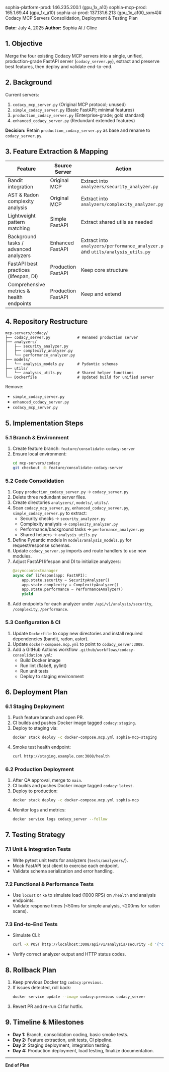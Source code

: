 sophia-platform-prod: 146.235.200.1 (gpu_1x_a10)
sophia-mcp-prod: 165.1.69.44 (gpu_1x_a10)
sophia-ai-prod: 137.131.6.213 (gpu_1x_a100_sxm4)# Codacy MCP Servers Consolidation, Deployment & Testing Plan

**Date:** July 4, 2025
**Author:** Sophia AI / Cline

## 1. Objective
Merge the four existing Codacy MCP servers into a single, unified, production-grade FastAPI server (`codacy_server.py`), extract and preserve best features, then deploy and validate end-to-end.

## 2. Background
Current servers:
1. `codacy_mcp_server.py` (Original MCP protocol; unused)
2. `simple_codacy_server.py` (Basic FastAPI; minimal features)
3. `production_codacy_server.py` (Enterprise-grade; gold standard)
4. `enhanced_codacy_server.py` (Redundant extended features)

**Decision:** Retain `production_codacy_server.py` as base and rename to `codacy_server.py`.

## 3. Feature Extraction & Mapping
| Feature                                     | Source Server           | Action                          |
|---------------------------------------------|-------------------------|---------------------------------|
| Bandit integration                          | Original MCP            | Extract into `analyzers/security_analyzer.py` |
| AST & Radon complexity analysis             | Original MCP            | Extract into `analyzers/complexity_analyzer.py` |
| Lightweight pattern matching                | Simple FastAPI         | Extract shared utils as needed  |
| Background tasks / advanced analyzers       | Enhanced FastAPI        | Extract into `analyzers/performance_analyzer.py` and `utils/analysis_utils.py` |
| FastAPI best practices (lifespan, DI)       | Production FastAPI      | Keep core structure             |
| Comprehensive metrics & health endpoints    | Production FastAPI      | Keep and extend                 |

## 4. Repository Restructure
```text
mcp-servers/codacy/
├── codacy_server.py            # Renamed production server
├── analyzers/
│   ├── security_analyzer.py
│   ├── complexity_analyzer.py
│   └── performance_analyzer.py
├── models/
│   └── analysis_models.py      # Pydantic schemas
├── utils/
│   └── analysis_utils.py       # Shared helper functions
└── Dockerfile                  # Updated build for unified server
```
Remove:
- `simple_codacy_server.py`
- `enhanced_codacy_server.py`
- `codacy_mcp_server.py`

## 5. Implementation Steps

### 5.1 Branch & Environment
1. Create feature branch: `feature/consolidate-codacy-server`
2. Ensure local environment:
   ```bash
   cd mcp-servers/codacy
   git checkout -b feature/consolidate-codacy-server
   ```

### 5.2 Code Consolidation
1. Copy `production_codacy_server.py` → `codacy_server.py`
2. Delete three redundant server files.
3. Create directories `analyzers/`, `models/`, `utils/`.
4. Scan `codacy_mcp_server.py`, `enhanced_codacy_server.py`, `simple_codacy_server.py` to extract:
   - Security checks → `security_analyzer.py`
   - Complexity analysis → `complexity_analyzer.py`
   - Performance/background tasks → `performance_analyzer.py`
   - Shared helpers → `analysis_utils.py`
5. Define Pydantic models in `models/analysis_models.py` for request/response schemas.
6. Update `codacy_server.py` imports and route handlers to use new modules.
7. Adjust FastAPI lifespan and DI to initialize analyzers:
   ```python
   @asynccontextmanager
   async def lifespan(app: FastAPI):
       app.state.security = SecurityAnalyzer()
       app.state.complexity = ComplexityAnalyzer()
       app.state.performance = PerformanceAnalyzer()
       yield
   ```
8. Add endpoints for each analyzer under `/api/v1/analysis/security`, `/complexity`, `/performance`.

### 5.3 Configuration & CI
1. Update `Dockerfile` to copy new directories and install required dependencies (bandit, radon, astor).
2. Update `docker-compose.mcp.yml` to point to `codacy_server:3008`.
3. Add a GitHub Actions workflow `.github/workflows/codacy-consolidation.yml`:
   - Build Docker image
   - Run lint (flake8, pylint)
   - Run unit tests
   - Deploy to staging environment

## 6. Deployment Plan

### 6.1 Staging Deployment
1. Push feature branch and open PR.
2. CI builds and pushes Docker image tagged `codacy:staging`.
3. Deploy to staging via:
   ```bash
   docker stack deploy -c docker-compose.mcp.yml sophia-mcp-staging
   ```
4. Smoke test health endpoint:
   ```bash
   curl http://staging.example.com:3008/health
   ```

### 6.2 Production Deployment
1. After QA approval, merge to `main`.
2. CI builds and pushes Docker image tagged `codacy:latest`.
3. Deploy to production:
   ```bash
   docker stack deploy -c docker-compose.mcp.yml sophia-mcp
   ```
4. Monitor logs and metrics:
   ```bash
   docker service logs codacy_server --follow
   ```

## 7. Testing Strategy

### 7.1 Unit & Integration Tests
- Write pytest unit tests for analyzers (`tests/analyzers/`).
- Mock FastAPI test client to exercise each endpoint.
- Validate schema serialization and error handling.

### 7.2 Functional & Performance Tests
- Use `locust` or `k6` to simulate load (1000 RPS) on `/health` and analysis endpoints.
- Validate response times (<50ms for simple analysis, <200ms for radon scans).

### 7.3 End-to-End Tests
- Simulate CLI:
  ```bash
  curl -X POST http://localhost:3008/api/v1/analysis/security -d '{"code": "..." }'
  ```
- Verify correct analyzer output and HTTP status codes.

## 8. Rollback Plan
1. Keep previous Docker tag `codacy:previous`.
2. If issues detected, roll back:
   ```bash
   docker service update --image codacy:previous codacy_server
   ```
3. Revert PR and re-run CI for hotfix.

## 9. Timeline & Milestones
- **Day 1:** Branch, consolidation coding, basic smoke tests.
- **Day 2:** Feature extraction, unit tests, CI pipeline.
- **Day 3:** Staging deployment, integration testing.
- **Day 4:** Production deployment, load testing, finalize documentation.

---

**End of Plan**
